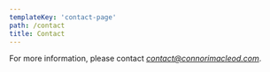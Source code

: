 ```yaml
---
templateKey: 'contact-page'
path: /contact
title: Contact
---
```

For more information, please contact *contact@connorimacleod.com*.
